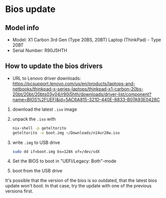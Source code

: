 # Bios update

## Model info

- Model: X1 Carbon 3rd Gen (Type 20BS, 20BT) Laptop (ThinkPad) - Type 20BT
- Serial Number: R90J5HTH

## How to update the bios drivers

- URL to Lenovo driver downloads: <https://pcsupport.lenovo.com/us/en/products/laptops-and-netbooks/thinkpad-x-series-laptops/thinkpad-x1-carbon-20bs-20bt/20bt/20bts03y04/r90j5hth/downloads/driver-list/component?name=BIOS%2FUEFI&id=5AC6A815-321D-440E-8833-B07A93E0428C>

1. download the latest `.iso` image
2. unpack the `.iso` with

   ```sh
   nix-shell -p geteltorito
   geteltorito -o boot.img ~/Downloads/n14ur28w.iso
   ```

3. write `.img` to USB drive

   ```sh
   sudo dd if=boot.img bs=128k of=/dev/sdX
   ```

4. Set the BIOS to boot in "UEFI/Legacy: Both"-mode
5. boot from the USB drive

It's possible that the version of the bios is so outdated,
that the latest bios update won't boot.
In that case, try the update with one of the previous versions first.
